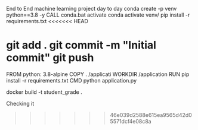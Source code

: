End to End machine learning project day to day
conda create -p venv python==3.8 -y
CALL conda.bat activate
conda activate venv/
pip install -r requirements.txt
<<<<<<< HEAD

git add .
git commit -m "Initial commit"
git push
=======

FROM python: 3.8-alpine
COPY . /applicati
WORKDIR /application
RUN pip install -r requirements.txt
CMD python application.py

docker build -t student_grade .

Checking it

>>>>>>> 46e039d2588e615ea9565d42d05571dcf4e08c8a
